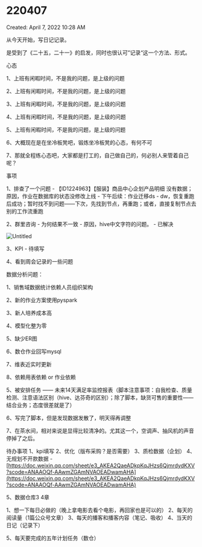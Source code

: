 # 220407

Created: April 7, 2022 10:28 AM

从今天开始，写日记记录。

是受到了《二十五，二十一》的启发，同时也很认可”记录“这一个方法、形式。

心态

1、上班有闲暇时间，不是我的问题，是上级的问题

2、上班有闲暇时间，不是我的问题，是上级的问题

3、上班有闲暇时间，不是我的问题，是上级的问题

4、上班有闲暇时间，不是我的问题，是上级的问题

5、上班有闲暇时间，不是我的问题，是上级的问题

6、大概现在是在坐冷板凳吧，锻炼坐冷板凳的心态，有何不可

7、那就全程练心态吧，大家都是打工的，自己做自己的，何必别人来管着自己呢？

事项

1、排查了一个问题 - 【ID1224963】【服装】商品中心企划产品明细 没有数据；原因，作业在数据库的状态没修改上线 - 下午后续：作业迁移ds - dw，恢复重跑后成功；暂时找不到问题——下次，先找到节点，再重跑；或者，直接复制节点去别的工作流重跑

2、群里咨询 - 为何结果不一致  - 原因，hive中文字符的问题。 - 已解决

![Untitled](220407%2076d490458d194a0ab2ab821ad4fe1079/Untitled.png)

3、KPI - 待填写 

4、看到周会记录的一些问题

数据分析问题：

1、销售域数据统计依赖人员组织架构

2、新的作业方案使用pyspark

3、新人培养成本高

4、模型化整为零

5、缺少ER图

6、数仓作业回写mysql

7、维表近实时更新

8、依赖用表依赖 or 作业依赖

5、被安排任务 —— 未来14天满足率监控报表（脚本注意事项：自我检查、质量检测、注意语法区别（hive、达芬奇的区别）；除了脚本，缺货可售的重要性——结合业务；态度很差就是了）

6、写完了脚本，但是发现数据发散了，明天得再调整

7、在茶水间，相对来说是显得比较清净的。尤其这一个，空调声、抽风机的声音停掉了之后。

待办事项
1、kpi填写
2、优化（版布采购？是否需要）
3、质检数据（企划）
4、无规划不开款数据 - [https://doc.weixin.qq.com/sheet/e3_AKEA2QaeADkpKqJHzs6QjmrdydKXV?scode=ANAAOQf-AAwmZGAmNVAOEADwamAHA](https://doc.weixin.qq.com/sheet/e3_AKEA2QaeADkpKqJHzs6QjmrdydKXV?scode=ANAAOQf-AAwmZGAmNVAOEADwamAHA)

5、数据仓库3 4章

1、想一下每日必做的（晚上拿电影去看个电影，再回家也是可以的）
2、每天的阅读量（1篇公众号文章）
3、每天的播客和播客内容（笔记、吸收）
4、当天的日记（记录下）

5、每天要完成的五年计划任务（数仓）